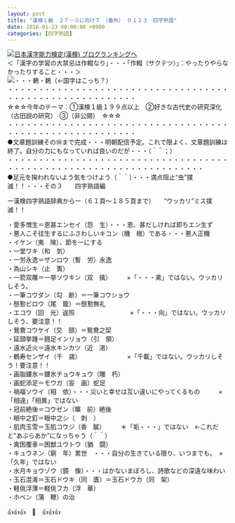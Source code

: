 ```yaml
---
layout: post
title: "漢検１級　２７－③に向けて　（番外） ０１２３　四字熟語"
date: 2016-01-23 00:00:00 +0900
categories: [四字熟語]
---
```


[![](/syuusyuu9701/assets/images/漢検１級-２７－③に向けて-（番外）-０１２３-四字熟語-br_c_3028_1.gif)](http://blog.with2.net/link.php?1659096:3028 "日本漢字能力検定(漢検) ブログランキングへ")[日本漢字能力検定(漢検) ブログランキングへ](http://blog.with2.net/link.php?1659096:3028)  
＜「漢字の学習の大禁忌は作輟なり」・・・「作輟（サクテツ）」：やったりやらなかったりすること・・・＞  
![](/syuusyuu9701/assets/images/漢検１級-２７－③に向けて-（番外）-０１２３-四字熟語-f9fb60bc36f64c1604e6dfc9400f594a.png)・・・鶇・鶫（←国字はこっち？）  
・・・・・・・・・・・・・・・・・・・・・・・・・・・・・・・・・・・・・・・・・・・・・・・・・・・・・・・・・  
☆☆☆今年のテーマ：①漢検１級１９９点以上　②好きな古代史の研究深化（古田説の研究）　③（非公開）　☆☆☆　　  
・・・・・・・・・・・・・・・・・・・・・・・・・・・・・・・・・・・・・・・・・・・・・・・・・・・・・・・・・  
●文章題訓練その㊿まで完成・・・明朝配信予定。これで限よく、文章題訓練は終了。自分の力にもなっていれば良いのだが・・・（＾＾；）  
・・・・・・・・・・・・・・・・・・・・・・・・・・・・・・・・・・・・・・・・・・・・・・・・・・・・・・・・・・・・・・・・・・・・  
●足元を掬われないよう気をつけよう（＾＾）・・・満点阻止“虫”撲滅！！・・・その３　　四字熟語編  
  
ー漢検四字熟語辞典からー（６１頁～１８５頁まで）　　“ウッカリ”ミス撲滅！！  
  
・愛多憎生＝恩甚エンセイ（怨　生）・・・恩、甚だしければ即ちエン生ず  
・悪人こそ往生するにふさわしいキコン（機　根）である・・・悪人正機  
・イケン（夷　険）、節を一にする  
・一堂ワキ（和　気）  
・一労永逸＝ザンロウ（暫　労）永逸  
・為山シキ（止　簣）  
・一箭双雕＝一挙ソウキン（双　擒）　　　×「・・・禽」ではない。ウッカリしそう。  
・一筆コウダン（勾　断）＝一筆コウショウ  
・慇懃ビロウ（尾　籠）＝慇懃無礼  
・エコウ（回　光）返照　　　　　　　　　×「・・・向」ではない。ウッカリしそう、要注意！！  
・鴛鴦コウケイ（交　頸）＝鴛鴦之契  
・延頸挙踵＝翹足インリョウ（引　領）  
・遠水近火＝遠水キンカツ（近　渇）  
・鶴寿センザイ（千　歳）　　　　　　　　×「千載」ではない。ウッカリしそう！要注意！！  
・画脂鏤氷＝鏤氷チョウキュウ（雕　朽）  
・画蛇添足＝モウガ（妄　画）蛇足  
・禍福ソウイ（相　依）・・・災いと幸せは互い違いにやってくるもの　　　×「相違」「相異」ではない  
・冠前絶後＝コウゼン（曠　前）絶後  
・眼中之釘＝眼中之シ（　刺　）  
・肌肉玉雪＝玉肌コウジ（香　膩）　　　＊「垢・・・」ではない　←これだと“あぶらあか”になっちゃう（＾＾）  
・禽困覆車＝困獣ユウトウ（猶　闘）  
・キュウネン（窮　年）累世　・・・自分の生きている限り、いつまでも。　×「久年」ではない  
・水月キョウゾウ（鏡　像）・・・はかないまぼろし、詩歌などの深遠な味わい  
・玉石混淆＝玉石ドウキ（同　匱）＝玉石ドウカ（同　架）  
・軽佻浮薄＝軽佻フカ（浮　華）  
・ホベン（蒲　鞭）の治  
  
👍👍👍　🙊　👍👍👍